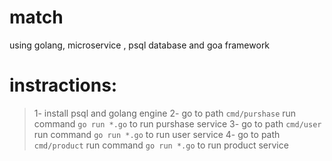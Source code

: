 # match
using golang, microservice , psql database and goa framework

# instractions:

> 1- install psql and golang engine
> 2- go to path `cmd/purshase` run command `go run *.go` to run purshase service
> 3- go to path `cmd/user` run command `go run *.go` to run user service
> 4- go to path `cmd/product` run command `go run *.go` to run product service


